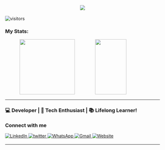 <h1 align="center">
  <img src="https://readme-typing-svg.herokuapp.com/?lines=Hello+viewer!;I'm+Aditya;Have+a+great+day;&center=true&size=35">
</h1>

![visitors][visitors]

### My Stats:

<p align="center">
	
<img height="180em" src="https://github-readme-stats.vercel.app/api/top-langs/?username=Adityayadav0505&theme=github_dark&hide_border=true&date_format=M%20j%5B%2C%20Y%5D&hide=javascript,css&exclude_repo=KNN-Image-Classification&show_icons=true&hide_border=true&layout=compact&langs_count=8"/>

<img height="180em" src="https://github-readme-streak-stats.herokuapp.com/?user=Adityayadav0505&theme=react&background=0d1117&hide_border=true&date_format=M%20j%5B%2C%20Y%5D&count_private=true" width="45%" />
</p>

---

### 💻 Developer | 🚀 Tech Enthusiast | 📚 Lifelong Learner!

###  Connect with me 

<p align="left">
<a href="https://www.linkedin.com/in/aditya-yadav-86244b19a/" target="_blank">
<img alt="LinkedIn" src="https://img.shields.io/badge/linkedin%20-%230077B5.svg?&style=for-the-badge&logo=linkedin&logoColor=white"/>
</a>
<a href="" target="_blank">
<img src=https://img.shields.io/badge/twitter-%2300acee.svg?&style=for-the-badge&logo=twitter&logoColor=white alt=twitter style="margin-bottom: 5px;" />
</a>
<a href="https://api.whatsapp.com/send?phone=7737975750">
<img alt="WhatsApp" src="https://img.shields.io/badge/WhatsApp-4FCE5D?style=for-the-badge&logo=WhatsApp&logoColor=white" />
</a>
<a href="mailto:adityayadav213@gmail.com">
<img alt="Gmail" src="https://img.shields.io/badge/Gmail-D14836?style=for-the-badge&logo=gmail&logoColor=white" />
</a>
<a href="https://github.com/Adityayadav0505">
  <img alt="Website" src="https://img.shields.io/badge/Portfolio-000000%7D?style=for-the-badge&logo=biolink&logoColor=white" />
</a>
</p> 

---
[visitors]: https://visitor-badge.laobi.icu/badge?page_id=Adityayadav0505
